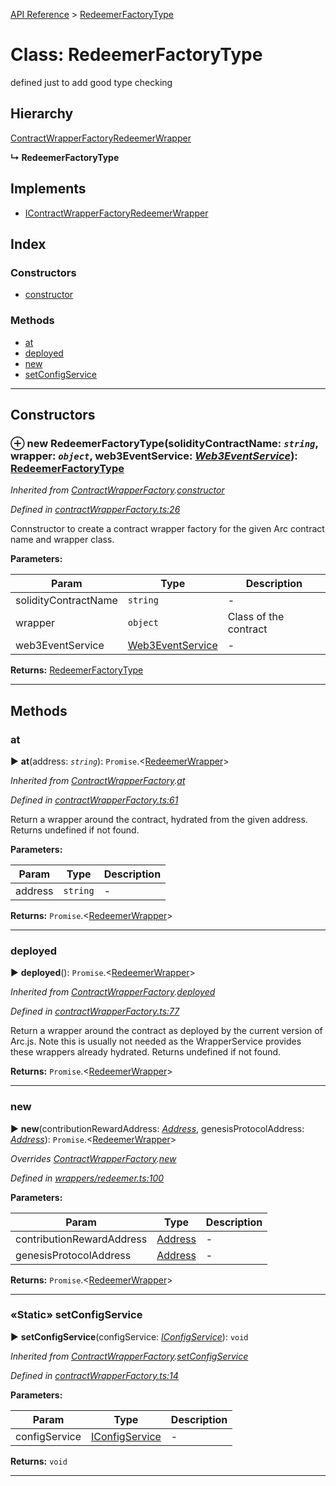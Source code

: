 [API Reference](../README.md) > [RedeemerFactoryType](../classes/RedeemerFactoryType.md)



# Class: RedeemerFactoryType


defined just to add good type checking

## Hierarchy


 [ContractWrapperFactory](ContractWrapperFactory.md)[RedeemerWrapper](RedeemerWrapper.md)

**↳ RedeemerFactoryType**







## Implements

* [IContractWrapperFactory](../interfaces/IContractWrapperFactory.md)[RedeemerWrapper](RedeemerWrapper.md)

## Index

### Constructors

* [constructor](RedeemerFactoryType.md#constructor)


### Methods

* [at](RedeemerFactoryType.md#at)
* [deployed](RedeemerFactoryType.md#deployed)
* [new](RedeemerFactoryType.md#new)
* [setConfigService](RedeemerFactoryType.md#setConfigService)



---
## Constructors
<a id="constructor"></a>


### ⊕ **new RedeemerFactoryType**(solidityContractName: *`string`*, wrapper: *`object`*, web3EventService: *[Web3EventService](Web3EventService.md)*): [RedeemerFactoryType](RedeemerFactoryType.md)


*Inherited from [ContractWrapperFactory](ContractWrapperFactory.md).[constructor](ContractWrapperFactory.md#constructor)*

*Defined in [contractWrapperFactory.ts:26](https://github.com/daostack/arc.js/blob/f343aa24/lib/contractWrapperFactory.ts#L26)*



Connstructor to create a contract wrapper factory for the given Arc contract name and wrapper class.


**Parameters:**

| Param | Type | Description |
| ------ | ------ | ------ |
| solidityContractName | `string`   |  - |
| wrapper | `object`   |  Class of the contract |
| web3EventService | [Web3EventService](Web3EventService.md)   |  - |





**Returns:** [RedeemerFactoryType](RedeemerFactoryType.md)

---


## Methods
<a id="at"></a>

###  at

► **at**(address: *`string`*): `Promise`.<[RedeemerWrapper](RedeemerWrapper.md)>



*Inherited from [ContractWrapperFactory](ContractWrapperFactory.md).[at](ContractWrapperFactory.md#at)*

*Defined in [contractWrapperFactory.ts:61](https://github.com/daostack/arc.js/blob/f343aa24/lib/contractWrapperFactory.ts#L61)*



Return a wrapper around the contract, hydrated from the given address. Returns undefined if not found.


**Parameters:**

| Param | Type | Description |
| ------ | ------ | ------ |
| address | `string`   |  - |





**Returns:** `Promise`.<[RedeemerWrapper](RedeemerWrapper.md)>





___

<a id="deployed"></a>

###  deployed

► **deployed**(): `Promise`.<[RedeemerWrapper](RedeemerWrapper.md)>



*Inherited from [ContractWrapperFactory](ContractWrapperFactory.md).[deployed](ContractWrapperFactory.md#deployed)*

*Defined in [contractWrapperFactory.ts:77](https://github.com/daostack/arc.js/blob/f343aa24/lib/contractWrapperFactory.ts#L77)*



Return a wrapper around the contract as deployed by the current version of Arc.js. Note this is usually not needed as the WrapperService provides these wrappers already hydrated. Returns undefined if not found.




**Returns:** `Promise`.<[RedeemerWrapper](RedeemerWrapper.md)>





___

<a id="new"></a>

###  new

► **new**(contributionRewardAddress: *[Address](../#Address)*, genesisProtocolAddress: *[Address](../#Address)*): `Promise`.<[RedeemerWrapper](RedeemerWrapper.md)>



*Overrides [ContractWrapperFactory](ContractWrapperFactory.md).[new](ContractWrapperFactory.md#new)*

*Defined in [wrappers/redeemer.ts:100](https://github.com/daostack/arc.js/blob/f343aa24/lib/wrappers/redeemer.ts#L100)*



**Parameters:**

| Param | Type | Description |
| ------ | ------ | ------ |
| contributionRewardAddress | [Address](../#Address)   |  - |
| genesisProtocolAddress | [Address](../#Address)   |  - |





**Returns:** `Promise`.<[RedeemerWrapper](RedeemerWrapper.md)>





___

<a id="setConfigService"></a>

### «Static» setConfigService

► **setConfigService**(configService: *[IConfigService](../interfaces/IConfigService.md)*): `void`



*Inherited from [ContractWrapperFactory](ContractWrapperFactory.md).[setConfigService](ContractWrapperFactory.md#setConfigService)*

*Defined in [contractWrapperFactory.ts:14](https://github.com/daostack/arc.js/blob/f343aa24/lib/contractWrapperFactory.ts#L14)*



**Parameters:**

| Param | Type | Description |
| ------ | ------ | ------ |
| configService | [IConfigService](../interfaces/IConfigService.md)   |  - |





**Returns:** `void`





___


